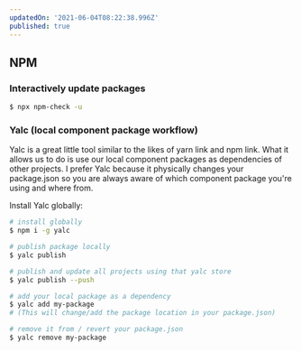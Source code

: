 ```yaml
---
updatedOn: '2021-06-04T08:22:38.996Z'
published: true
---
```


## NPM

### Interactively update packages

```bash
$ npx npm-check -u
```

### Yalc (local component package workflow)

Yalc is a great little tool similar to the likes of yarn link and npm link. What it allows us to do is use our local component packages as dependencies of other projects. I prefer Yalc because it physically changes your package.json so you are always aware of which component package you're using and where from.

Install Yalc globally:

```bash
# install globally
$ npm i -g yalc

# publish package locally
$ yalc publish

# publish and update all projects using that yalc store
$ yalc publish --push

# add your local package as a dependency
$ yalc add my-package
# (This will change/add the package location in your package.json)

# remove it from / revert your package.json
$ yalc remove my-package
```
